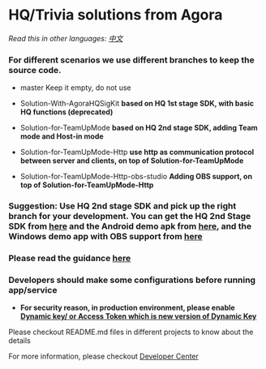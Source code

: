 
# HQ/Trivia solutions from Agora

*Read this in other languages: [中文](README.zh.md)*


### For different scenarios we use different branches to keep the source code.

- master Keep it empty, do not use

- Solution-With-AgoraHQSigKit **based on HQ 1st stage SDK, with basic HQ functions (deprecated)**

- Solution-for-TeamUpMode **based on HQ 2nd stage SDK, adding Team mode and Host-in mode**

- Solution-for-TeamUpMode-Http **use http as communication protocol between server and clients, on top of Solution-for-TeamUpMode**

- Solution-for-TeamUpMode-Http-obs-studio **Adding OBS support, on top of Solution-for-TeamUpMode-Http**

### Suggestion: Use HQ 2nd stage SDK and pick up the right branch for your development. You can get the HQ 2nd Stage SDK from [here](https://apprtcio-my.sharepoint.com/:f:/g/personal/zhangle_agora_io/EqI4y81PsbtIuxsPL_jZwL0Bl8H4TomX001-AthJVRbl3Q?e=5Z2CPb) and the Android demo apk from [here](https://apprtcio-my.sharepoint.com/:u:/g/personal/zhangle_agora_io/EawQ_WjkBY1GiuQJihzchJYBHK6ywHwYiPEzdSXJ52z0xg?e=24tCkI), and the Windows demo app with OBS support from [here](https://apprtcio-my.sharepoint.com/:u:/g/personal/zhangle_agora_io/EVL8MQLUAPJLtlk025PN7yIBS_xSh1M7S2R19vPuYd5zEA?e=G9mqg3)

### Please read the guidance [here](https://apprtcio-my.sharepoint.com/:w:/g/personal/zhangle_agora_io/Edt6dcv-RwpPrrIfKVKvldkBucoFmfe7zOMqUcwQtB8C2w?e=NqR48v)

### Developers should make some configurations before running app/service

- **For security reason, in production environment, please enable [Dynamic key/ or Access Token which is new version of Dynamic Key](https://document.agora.io/cn/1.14/instruction/key.html)**

Please checkout README.md files in different projects to know about the details

For more information, please checkout
[Developer Center](https://docs.agora.io/en/2.1.3/product/Interactive%20Broadcast/Solutions/contest?platform=All%20Platforms)
